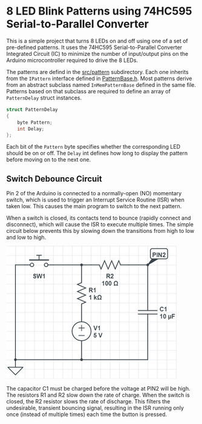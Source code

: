 # 8 LED Blink Patterns using 74HC595 Serial-to-Parallel Converter

This is a simple project that turns 8 LEDs on and off using one of a set of pre-defined patterns.  It uses the 74HC595 Serial-to-Parallel Converter Integrated Circuit (IC) to minimize the number of input/output pins on the  Arduino microcontroller required to drive the 8 LEDs.

The patterns are defind in the [src/pattern](src/pattern) subdirectory.  Each one inherits from the `IPattern` interface defined in [PatternBase.h](src/pattern/PatternBase.h).  Most patterns derive from an abstract subclass named `InMemPatternBase` defined in the same file.  Patterns based on that subclass are required to define an array of `PatternDelay` struct instances.

```C++
struct PatternDelay
{
	byte Pattern;
	int Delay;
};
```

Each bit of the `Pattern` byte specifies whether the corresponding LED should be on or off.  The `Delay` int defines how long to display the pattern before moving on to the next one.

## Switch Debounce Circuit

Pin 2 of the Arduino is connected to a normally-open (NO) momentary switch, which is used to trigger an Interrupt Service Routine (ISR) when taken low.  This causes the main program to switch to the next pattern.

When a switch is closed, its contacts tend to bounce (rapidly connect and disconnect), which will cause the ISR to execute multiple times.  The simple circuit below prevents this by slowing down the transitions from high to low and low to high.

![Debounce Circuit](DebounceCircuit.png)

The capacitor C1 must be charged before the voltage at PIN2 will be high.  The resistors R1 and R2 slow down the rate of charge.  When the switch is closed, the R2 resistor slows the rate of discharge.  This filters the undesirable, transient bouncing signal, resulting in the ISR running only once (instead of multiple times) each time the button is pressed.
